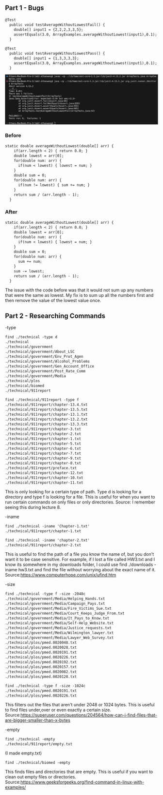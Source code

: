 ## Part 1 - Bugs
```
@Test
  public void testAverageWithoutLowestFail() {
    double[] input1 = {2,2,2,3,3,5};
    assertEquals(3.0, ArrayExamples.averageWithoutLowest(input1),0.1);
  }
```
```
@Test
  public void testAverageWithoutLowestPass() {
    double[] input1 = {1,3,3,3,3};
    assertEquals(3.0, ArrayExamples.averageWithoutLowest(input1),0.1);
  }
```
![Image](Sympton.png)
### Before
```
static double averageWithoutLowest(double[] arr) {
    if(arr.length < 2) { return 0.0; }
    double lowest = arr[0];
    for(double num: arr) {
      if(num < lowest) { lowest = num; }
    }
    double sum = 0;
    for(double num: arr) {
      if(num != lowest) { sum += num; }
    }
    return sum / (arr.length - 1);
  }
```
### After
```
static double averageWithoutLowest(double[] arr) {
    if(arr.length < 2) { return 0.0; }
    double lowest = arr[0];
    for(double num: arr) {
      if(num < lowest) { lowest = num; }
    }
    double sum = 0;
    for(double num: arr) {
      sum += num;
    }
    sum -= lowest;
    return sum / (arr.length - 1);
  }
```
The issue with the code before was that it would not sum up any numbers that were the same as lowest. My fix is to sum up all the numbers first and then remove the value of the lowest value once.
## Part 2 - Researching Commands
-type
```
find ./technical -type d                 
./technical
./technical/government
./technical/government/About_LSC
./technical/government/Env_Prot_Agen
./technical/government/Alcohol_Problems
./technical/government/Gen_Account_Office
./technical/government/Post_Rate_Comm
./technical/government/Media
./technical/plos
./technical/biomed
./technical/911report
```
```
find ./technical/911report -type f 
./technical/911report/chapter-13.4.txt
./technical/911report/chapter-13.5.txt
./technical/911report/chapter-13.1.txt
./technical/911report/chapter-13.2.txt
./technical/911report/chapter-13.3.txt
./technical/911report/chapter-3.txt
./technical/911report/chapter-2.txt
./technical/911report/chapter-1.txt
./technical/911report/chapter-5.txt
./technical/911report/chapter-6.txt
./technical/911report/chapter-7.txt
./technical/911report/chapter-9.txt
./technical/911report/chapter-8.txt
./technical/911report/preface.txt
./technical/911report/chapter-12.txt
./technical/911report/chapter-10.txt
./technical/911report/chapter-11.txt
```
This is only looking for a certain type of path. Type d is looking for a directory and type f is looking for a file. This is useful for when you want to run certain commands on only files or only directories. 
Source: I remember seeing this during lecture 8. 

-iname
```
find ./technical -iname 'Chapter-1.txt'
./technical/911report/chapter-1.txt
```
```
find ./technical -iname 'chapter-2.txt'
./technical/911report/chapter-2.txt
```
This is useful to find the path of a file you know the name of, but you don't want it to be case sensitive. For example, if I lost a file called HW3.txt and I know its somewhere in my downloads folder, I could use find ./downloads -iname hw3.txt and find the file without worrying about the exact name of it. 
Source:https://www.computerhope.com/unix/ufind.htm

-size
```
find ./technical -type f -size -2048c
./technical/government/Media/Helping_Hands.txt
./technical/government/Media/Campaign_Pays.txt
./technical/government/Media/Fire_Victims_Sue.txt
./technical/government/Media/Court_Keeps_Judge_From.txt
./technical/government/Media/It_Pays_to_Know.txt
./technical/government/Media/Self-Help_Website.txt
./technical/government/Media/Justice_requests.txt
./technical/government/Media/Wilmington_lawyer.txt
./technical/government/Media/Lawyer_Web_Survey.txt
./technical/plos/pmed.0020048.txt
./technical/plos/pmed.0020028.txt
./technical/plos/pmed.0020191.txt
./technical/plos/pmed.0020226.txt
./technical/plos/pmed.0020192.txt
./technical/plos/pmed.0020157.txt
./technical/plos/pmed.0020082.txt
./technical/plos/pmed.0020120.txt
```
```
find ./technical -type f -size -1024c
./technical/plos/pmed.0020191.txt
./technical/plos/pmed.0020226.txt
```
This filters out the files that aren't under 2048 or 1024 bytes. This is useful to find files under,over or even exactly a certain size.
Source:https://superuser.com/questions/204564/how-can-i-find-files-that-are-bigger-smaller-than-x-bytes

-empty
```
find ./technical -empty
./technical/911report/empty.txt
```
(I made empty.txt)
```
find ./technical/biomed -empty
```
This finds files and directories that are empty. This is useful if you want to clean out empty files or directories.
Source:https://www.geeksforgeeks.org/find-command-in-linux-with-examples/
